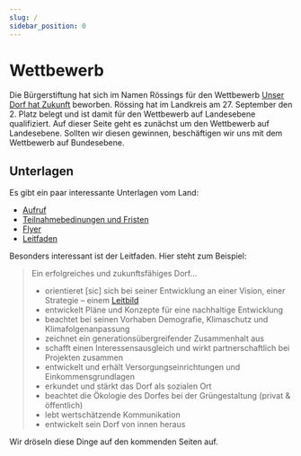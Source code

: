 ```yaml
---
slug: /
sidebar_position: 0
---
```


# Wettbewerb

Die Bürgerstiftung hat sich im Namen Rössings für den Wettbewerb
[Unser Dorf hat Zukunft](https://www.ml.niedersachsen.de/startseite/themen/entwicklung_des_landlichen_raums/unser_dorf_hat_zukunft/landeswettbewerb/unser-dorf-hat-zukunft-4881.html)
beworben. Rössing hat im Landkreis am 27. September den 2. Platz belegt und ist
damit für den Wettbewerb auf Landesebene qualifiziert. Auf dieser Seite geht es
zunächst um den Wettbewerb auf Landesebene. Sollten wir diesen gewinnen,
beschäftigen wir uns mit dem Wettbewerb auf Bundesebene.

## Unterlagen

Es gibt ein paar interessante Unterlagen vom Land:

- [Aufruf](./assets/28._Dorfwettbewerb_-_Aufruf.pdf)
- [Teilnahmebedinungen und Fristen](./assets/28._Landeswettbewerb_-_Teilnahmebedingungen_und_Fristen.pdf)
- [Flyer](./assets/UDHZ_FLYER_2023_WEB.pdf)
- [Leitfaden](./assets/UDHZ_FLYER_2023_WEB.pdf)

Besonders interessant ist der Leitfaden. Hier steht zum Beispiel:

> Ein erfolgreiches und zukunftsfähiges Dorf…
>
> - orientieret [sic] sich bei seiner Entwicklung an einer Vision, einer
>   Strategie – einem [Leitbild](./leitbild)
> - entwickelt Pläne und Konzepte für eine nachhaltige Entwicklung
> - beachtet bei seinen Vorhaben Demografie, Klimaschutz und
>   Klimafolgenanpassung
> - zeichnet ein generationsübergreifender Zusammenhalt aus
> - schafft einen Interessensausgleich und wirkt partnerschaftlich bei Projekten
>   zusammen
> - entwickelt und erhält Versorgungseinrichtungen und Einkommensgrundlagen
> - erkundet und stärkt das Dorf als sozialen Ort
> - beachtet die Ökologie des Dorfes bei der Grüngestaltung (privat &
>   öffentlich)
> - lebt wertschätzende Kommunikation
> - entwickelt sein Dorf von innen heraus

Wir dröseln diese Dinge auf den kommenden Seiten auf.
